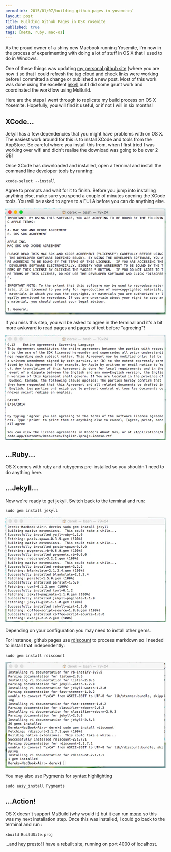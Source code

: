 ```yaml
---
permalink: 2015/01/07/building-github-pages-in-yosemite/
layout: post
title: Building Github Pages in OSX Yosemite
published: true
tags: [meta, ruby, mac-os]
---
```


As the proud owner of a shiny new Macbook running Yosemite, I'm now in the
process of experimenting with doing a lot of stuff in OS X that I used to
do in Windows.

One of these things was updating [my personal github site](http://deejaygraham.github.io/)
(where you are now :) so that I could refresh the tag cloud and check links
were working before I committed a change or published a new post. Most of this
work was done using the excellent [jekyll](http://jekyllrb.com/) but I did
some grunt work and coordinated the workflow using MsBuild.

Here are the steps I went through to replicate my build process on OS X Yosemite. Hopefully,
you will find it useful, or if not I will in six months!

## XCode...

Jekyll has a few dependencies that you might have problems with on OS X.
The easiest work around for this is to install XCode and tools from the AppStore.
Be careful where you install this from, when I first tried I was working over wifi
and didn't realise the download was going to be over 2 GB!

Once XCode has downloaded and installed, open a terminal and install the command
line developer tools by running:

    xcode-select --install

Agree to prompts and wait for it to finish. Before you jump into installing anything else,
make sure you spend a couple of minutes opening the XCode tools. You will be asked to
agree to a EULA before you can do anything else.

<img src="/img/posts/build-github-pages-yosemite/xcode-agreement.webp" class="u-max-full-width" alt="the agreement" />

If you miss this step, you will be asked to agree in the terminal and it's a
bit more awkward to read pages and pages of text before "agreeing"!

<img src="/img/posts/build-github-pages-yosemite/xcode-agreement-agree.webp" class="u-max-full-width" alt="agreeing to the agreement" />

## ...Ruby...

OS X comes with ruby and rubygems pre-installed so you shouldn't need to do
anything here.

## ...Jekyll...

Now we're ready to get jekyll. Switch back to the terminal and run:

    sudo gem install jekyll

<img src="/img/posts/build-github-pages-yosemite/jekyll.webp" class="u-max-full-width" alt="installing jekyll" />

Depending on your configuration you may need to install other gems.

For instance, github pages use [rdiscount](https://github.com/davidfstr/rdiscount)
to process markdown so I needed to install that independently:

    sudo gem install rdiscount

<img src="/img/posts/build-github-pages-yosemite/rdiscount.webp" class="u-max-full-width" alt="installing rdiscount" />

You may also use Pygments for syntax highlighting

    sudo easy_install Pygments

## ...Action!

OS X doesn't support MsBuild (why would it) but it can run [mono](http://www.mono-project.com/)
so this was my next installation step. Once this was installed, I could go back
to the terminal and run :

    xbuild BuildSite.proj


...and hey presto! I have a rebuilt site, running on port 4000 of localhost.

